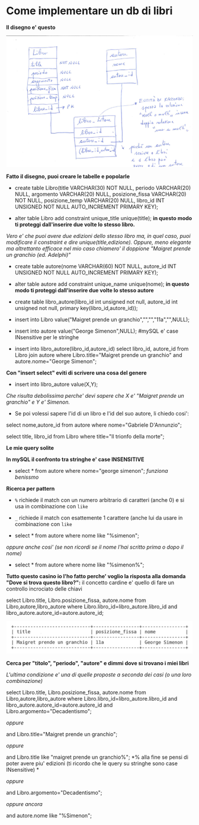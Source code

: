 # Come implementare un db di libri
**Il disegno e' questo**

![alt tag](https://raw.githubusercontent.com/GiuseppeFasanella/DataBase_utilities/master/img/libri_db.png)

**Fatto il disegno, puoi creare le tabelle e popolarle**

* create table Libro(title VARCHAR(30) NOT NULL, periodo VARCHAR(20) NULL, argomento VARCHAR(20) NULL, posizione_fissa VARCHAR(20) NOT NULL, posizione_temp VARCHAR(20) NULL, libro_id INT UNSIGNED NOT NULL AUTO_INCREMENT PRIMARY KEY);

* alter table Libro add constraint unique_title unique(title); **in questo modo ti proteggi dall'inserire due volte lo stesso libro.**

*Vero e' che puoi avere due edizioni dello stesso libro ma, in quel caso, puoi modificare il constraint e dire unique(title,edizione). Oppure, meno elegante ma altrettanto efficace nel mio caso chiamero' il doppione "Maigret prende un granchio (ed. Adelphi)"*

* create table autore(nome VARCHAR(60) NOT NULL, autore_id INT UNSIGNED NOT NULL AUTO_INCREMENT PRIMARY KEY);

* alter table autore add constraint unique_name unique(nome); **in questo modo ti proteggi dall'inserire due volte lo stesso autore**

* create table libro_autore(libro_id int unsigned not null, autore_id int unsigned not null, primary key(libro_id,autore_id));

* insert into Libro value("Maigret prende un granchio","","","11a","",NULL);

* insert into autore value("George Simenon",NULL); #mySQL e' case INsensitive per le stringhe

* insert into libro_autore(libro_id,autore_id) select libro_id, autore_id from Libro join autore where Libro.title="Maigret prende un granchio" and autore.nome="George Simenon"; 

**Con "insert select" eviti di scrivere una cosa del genere**

* insert into libro_autore value(X,Y); 

*Che risulta debolissima perche' devi sapere che X e' "Maigret prende un granchio" e Y e' Simenon.*

* Se poi volessi sapere l'id di un libro e l'id del suo autore, li chiedo cosi':

select nome,autore_id from autore where nome="Gabriele D'Annunzio";

select title, libro_id from Libro where title="Il trionfo della morte";


**Le mie query solite**

**In mySQL il confronto tra stringhe e' case INSENSITIVE**

* select * from autore where nome="george simenon"; *funziona benissmo*

**Ricerca per pattern**

* `%` richiede il match con un numero arbitrario di caratteri (anche 0) e si usa in combinazione con `like`

* `_` richiede il match con esattemente 1 carattere (anche lui da usare in combinazione con `like`

* select * from autore where nome like "%simenon";

*oppure anche cosi' (se non ricordi se il nome l'hai scritto prima o dopo il nome)*

* select * from autore where nome like "%simenon%";

**Tutto questo casino io l'ho fatto perche' voglio la risposta alla domanda "Dove si trova questo libro?":** il concetto cardine e' quello di fare un controllo incrociato delle chiavi

select Libro.title, Libro.posizione_fissa, autore.nome from Libro,autore,libro_autore where Libro.libro_id=libro_autore.libro_id and libro_autore.autore_id=autore.autore_id;

![alt tag](https://raw.githubusercontent.com/GiuseppeFasanella/DataBase_utilities/master/img/output_query.png)

**Cerca per "titolo", "periodo", "autore" e dimmi dove si trovano i miei libri**

*L'ultima condizione e' una di quelle proposte a seconda dei casi (o una loro combinazione)*

select Libro.title, Libro.posizione_fissa, autore.nome
from Libro,autore,libro_autore 
where Libro.libro_id=libro_autore.libro_id and libro_autore.autore_id=autore.autore_id
and Libro.argomento="Decadentismo";

*oppure*

and Libro.title="Maigret prende un granchio";

*oppure*

and Libro.title like "maigret prende un granchio%"; *% alla fine se pensi di poter avere piu' edizioni (ti ricordo che le query su stringhe sono case INsensitive) *

*oppure*

and Libro.argomento="Decadentismo";

*oppure ancora*

and autore.nome like "%Simenon";




